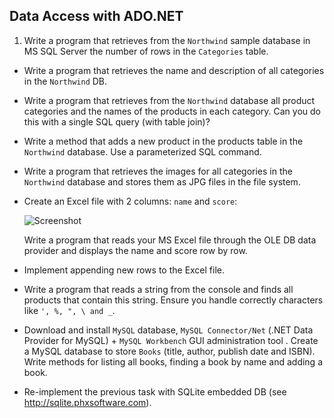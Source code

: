 ## Data Access with ADO.NET

1. Write a program that retrieves from the `Northwind` sample database in MS SQL Server the number of  rows in the `Categories` table.
* Write a program that retrieves the name and description of all categories in the `Northwind` DB.
* Write a program that retrieves from the `Northwind` database all product categories and the names of the products in each category. Can you do this with a single SQL query (with table join)?
* Write a method that adds a new product in the products table in the `Northwind` database. Use a parameterized SQL command.
* Write a program that retrieves the images for all categories in the `Northwind` database and stores them as JPG files in the file system.
* Create an Excel file with 2 columns: `name` and `score`:

  ![Screenshot](https://raw.githubusercontent.com/flextry/Telerik-Academy/master/Databases/03.%20Database%20Modeling/01.%20Clients%20Database%20(Diagram)%20-%20MSSQL/diagram.png)

    Write a program that reads your MS Excel file through the OLE DB data provider and displays the name and score row by row.
* Implement appending new rows to the Excel file.
* Write a program that reads a string from the console and finds all products that contain this string. Ensure you handle correctly characters like `', %, ", \ and _`.
* Download and install `MySQL` database, `MySQL Connector/Net` (.NET Data Provider for MySQL) + `MySQL Workbench` GUI administration tool . Create a MySQL database to store `Books` (title, author, publish date and ISBN). Write methods for listing all books, finding a book by name and adding a book.
* Re-implement the previous task with SQLite embedded DB (see http://sqlite.phxsoftware.com).
